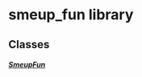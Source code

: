


# smeup_fun library











## Classes

##### [SmeupFun](../smeup_models_smeup_fun/SmeupFun-class.md)



 















